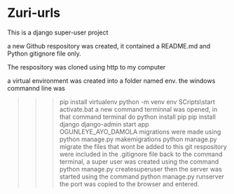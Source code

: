 # Zuri-urls
This  is a django super-user project

a new Github respository was created, it contained a README.md and Python gitignore file only.

The respository was cloned using http to my computer

a virtual environment was created into a folder named env.
the windows commannd line was
>>> pip install virtualenv
>>> python -m venv env
>>> SCripts\start activate.bat
>>> a new command terminnal was opened, in that command terminal do
>>> python install pip
>>> pip install django
>>> django-admin start app OGUNLEYE_AYO_DAMOLA
>>> migrations were made using
>>> python manage.py makemigrations
>>> python manage.py migrate
>>> the files that wont be added to this git respository were included in the .gitignore file
>>> back to the command terminal, a super user was created using the command
>>> python manage.py createsuperuser
>>> then the server was started using the command
>>> python manage.py runserver
>>> the port was copied to the browser and entered.
>>> 
